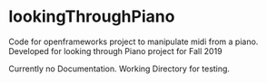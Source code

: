 # lookingThroughPiano
Code for openframeworks project to manipulate midi from a piano. Developed for looking through Piano project for Fall 2019

Currently no Documentation. Working Directory for testing.
